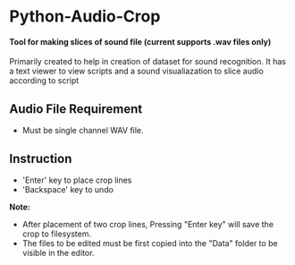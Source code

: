 # Python-Audio-Crop
#### Tool for making slices of sound file (current supports .wav files only)
Primarily created to help in creation of dataset for sound recognition.
It has a text viewer to view scripts and a sound visualiazation to slice audio according to script

## Audio File Requirement
* Must be single channel WAV file.

## Instruction
* 'Enter' key to place crop lines
* 'Backspace' key to undo

__Note:__
* After placement of two crop lines, Pressing "Enter key" will save the crop to filesystem.
* The files to be edited must be first copied into the "Data" folder to be visible in the editor.
